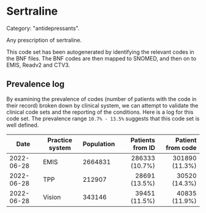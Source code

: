 # Sertraline

Category: "antidepressants".

Any prescription of sertraline.

This code set has been autogenerated by identifying the relevant codes in the BNF files. The BNF codes are then mapped to SNOMED, and then on to EMIS, Readv2 and CTV3.

## Prevalence log

By examining the prevalence of codes (number of patients with the code in their record) broken down by clinical system, we can attempt to validate the clinical code sets and the reporting of the conditions. Here is a log for this code set. The prevalence range `10.7% - 13.5%` suggests that this code set is well defined.

| Date       | Practice system | Population | Patients from ID | Patient from code |
| ---------- | --------------- | ---------- | ---------------: | ----------------: |
| 2022-06-28 | EMIS            | 2664831    |   286333 (10.7%) |    301890 (11.3%) |
| 2022-06-28 | TPP             | 212907     |    28691 (13.5%) |     30520 (14.3%) |
| 2022-06-28 | Vision          | 343146     |    39451 (11.5%) |     40835 (11.9%) |
